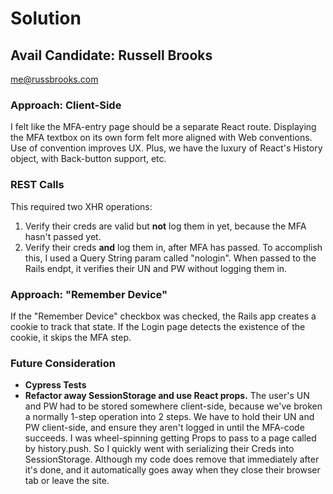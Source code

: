 # Solution

## Avail Candidate: Russell Brooks

me@russbrooks.com

### Approach: Client-Side

I felt like the MFA-entry page should be a separate React route. Displaying the MFA textbox on its own form felt more aligned with Web conventions. Use of convention improves UX. Plus, we have the luxury of React's History object, with Back-button support, etc.

### REST Calls

This required two XHR operations:

1. Verify their creds are valid but **not** log them in yet, because the MFA hasn't passed yet.
1. Verify their creds **and** log them in, after MFA has passed. To accomplish this, I used a Query String param called "nologin". When passed to the Rails endpt, it verifies their UN and PW without logging them in.

### Approach: "Remember Device"

If the "Remember Device" checkbox was checked, the Rails app creates a cookie to track that state. If the Login page detects the existence of the cookie, it skips the MFA step.

### Future Consideration

* **Cypress Tests**
* **Refactor away SessionStorage and use React props.** The user's UN and PW had to be stored somewhere client-side, because we've broken a normally 1-step operation into 2 steps. We have to hold their UN and PW client-side, and ensure they aren't logged in until the MFA-code succeeds. I was wheel-spinning getting Props to pass to a page called by history.push. So I quickly went with serializing their Creds into SessionStorage. Although my code does remove that immediately after it's done, and it automatically goes away when they close their browser tab or leave the site.
